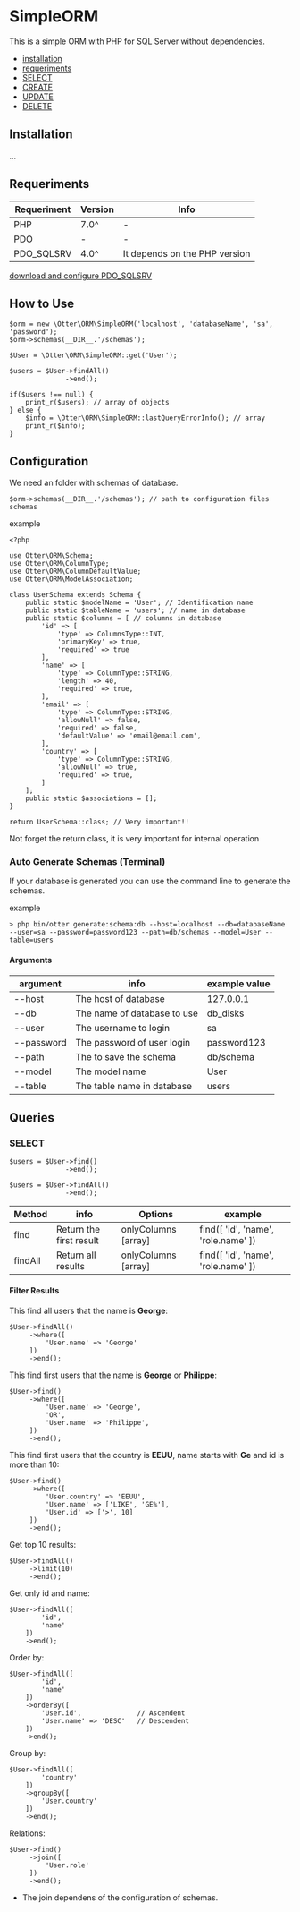 # SimpleORM

This is a simple ORM with PHP for SQL Server without dependencies.

- [installation](#Installation)
- [requeriments](#Requeriments)
- [SELECT](#SELECT)
- [CREATE](#CREATE)
- [UPDATE](#UPDATE)
- [DELETE](#DELETE)

## Installation

...

## Requeriments

| Requeriment | Version | Info |
| ----------- | ------- | ---- |
| PHP | 7.0^ | - |
| PDO | - | - |
| PDO_SQLSRV | 4.0^ | It depends on the PHP version |

[download and configure PDO_SQLSRV](https://docs.microsoft.com/en-us/sql/connect/php/example-application-pdo-sqlsrv-driver "download and configure PDO_SQLSRV")

## How to Use

    $orm = new \Otter\ORM\SimpleORM('localhost', 'databaseName', 'sa', 'password');
    $orm->schemas(__DIR__.'/schemas');

    $User = \Otter\ORM\SimpleORM::get('User');

    $users = $User->findAll()
                  ->end();

    if($users !== null) {
        print_r($users); // array of objects
    } else {
        $info = \Otter\ORM\SimpleORM::lastQueryErrorInfo(); // array
        print_r($info);
    }

## Configuration

We need an folder with schemas of database.

    $orm->schemas(__DIR__.'/schemas'); // path to configuration files schemas

example

    <?php

    use Otter\ORM\Schema;
    use Otter\ORM\ColumnType;
    use Otter\ORM\ColumnDefaultValue;
    use Otter\ORM\ModelAssociation;

    class UserSchema extends Schema {
        public static $modelName = 'User'; // Identification name
        public static $tableName = 'users'; // name in database
        public static $columns = [ // columns in database
            'id' => [
                'type' => ColumnsType::INT,
                'primaryKey' => true,
                'required' => true
            ],
            'name' => [
                'type' => ColumnType::STRING,
                'length' => 40,
                'required' => true,
            ],
            'email' => [
                'type' => ColumnType::STRING,
                'allowNull' => false,
                'required' => false,
                'defaultValue' => 'email@email.com',
            ],
            'country' => [
                'type' => ColumnType::STRING,
                'allowNull' => true,
                'required' => true,
            ]
        ];
        public static $associations = [];
    }

    return UserSchema::class; // Very important!!

Not forget the return class, it is very important for internal operation

### Auto Generate Schemas (Terminal)

If your database is generated you can use the command line to generate the schemas.

example

    > php bin/otter generate:schema:db --host=localhost --db=databaseName --user=sa --password=password123 --path=db/schemas --model=User --table=users

#### Arguments

| argument | info | example value |
| -------- | ---- | ------------- |
| --host | The host of database | 127.0.0.1 |
| --db | The name of database to use | db_disks |
| --user | The username to login | sa |
| --password | The password of user login | password123 |
| --path | The to save the schema | db/schema |
| --model | The model name | User |
| --table | The table name in database | users |

## Queries

### SELECT

    $users = $User->find()
                  ->end();

    $users = $User->findAll()
                  ->end();

| Method | info | Options | example |
| ------ | ---- | ------- | ------- |
| find | Return the first result | onlyColumns [array] | find([ 'id', 'name', 'role.name' ]) |
| findAll | Return all results | onlyColumns [array] | find([ 'id', 'name', 'role.name' ]) |

#### Filter Results

This find all users that the name is **George**:

    $User->findAll()
         ->where([
             'User.name' => 'George'
         ])
         ->end();

This find first users that the name is **George** or **Philippe**:

    $User->find()
         ->where([
             'User.name' => 'George',
             'OR',
             'User.name' => 'Philippe',
         ])
         ->end();

This find first users that the country is **EEUU**, name starts with **Ge** and id is more than 10:

    $User->find()
         ->where([
             'User.country' => 'EEUU',
             'User.name' => ['LIKE', 'GE%'],
             'User.id' => ['>', 10]
         ])
         ->end();

Get top 10 results:

    $User->findAll()
         ->limit(10)
         ->end();

Get only id and name:

    $User->findAll([
            'id',
            'name'
        ])
        ->end();

Order by:

    $User->findAll([
            'id',
            'name'
        ])
        ->orderBy([
            'User.id',              // Ascendent
            'User.name' => 'DESC'   // Descendent
        ])
        ->end();

Group by:

    $User->findAll([
            'country'
        ])
        ->groupBy([
            'User.country'
        ])
        ->end();

Relations:

    $User->find()
         ->join([
             'User.role'
         ])
         ->end();

- The join dependens of the configuration of schemas.
